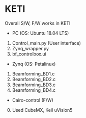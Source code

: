 # KETI
Overall S/W, F/W works in KETI
- PC (OS: Ubuntu 18.04 LTS) 
 1) Control_main.py (User interface)
 2) Zynq_wrapper.py
 3) bf_controlbox.ui
 
- Zynq (OS: Petalinux)
 1) Beamforming_BD1.c
 2) Beamforming_BD2.c
 3) Beamforming_BD3.c
 4) Beamforming_BD4.c

- Cairo-control (F/W)
 0) Used CubeMX, Keil uVision5
  
